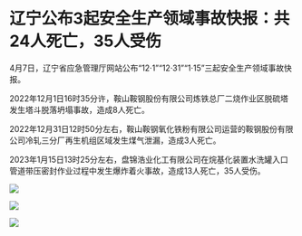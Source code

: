 # 辽宁公布3起安全生产领域事故快报：共24人死亡，35人受伤

4月7日，辽宁省应急管理厅网站公布“12·1”“12·31”“1·15”三起安全生产领域事故快报。

2022年12月1日16时35分许，鞍山鞍钢股份有限公司炼铁总厂二烧作业区脱硫塔发生塔斗脱落坍塌事故，造成8人死亡。

2022年12月31日12时50分左右，鞍山鞍钢氧化铁粉有限公司运营的鞍钢股份有限公司冷轧三分厂再生机组区域发生煤气泄漏，造成3人死亡。

2023年1月15日13时25分左右，盘锦浩业化工有限公司在烷基化装置水洗罐入口管道带压密封作业过程中发生爆炸着火事故，造成13人死亡，35人受伤。

![](https://inews.gtimg.com/om_bt/OvtW8IHwikst4CXZcc5BC7ovo6lqi4U375cQswLUKCfpgAA/1000)

![](https://inews.gtimg.com/om_bt/O25__HDsm6BghRBwpygxoGN1qcTZs8c7v5WJUkMfhFE-0AA/1000)

![](https://inews.gtimg.com/om_bt/OQOOa2SV4qgO_aGzQBcbvgqS4irj_5lI4UpQPRU6P5Fm4AA/1000)

